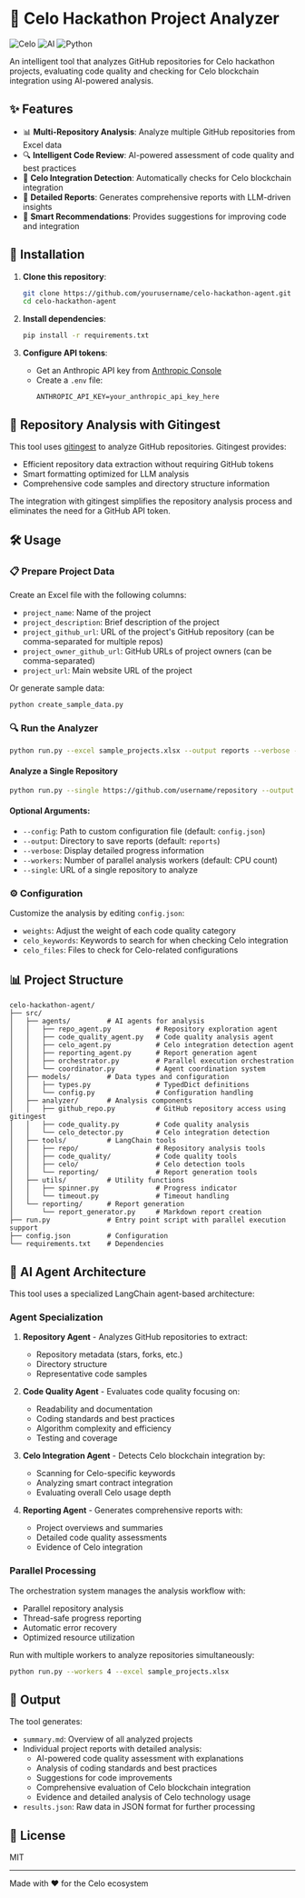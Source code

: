 # 🌱 Celo Hackathon Project Analyzer

![Celo](https://img.shields.io/badge/Celo-Blockchain-brightgreen)
![AI](https://img.shields.io/badge/AI-Powered-blue)
![Python](https://img.shields.io/badge/Python-3.10+-yellow)

An intelligent tool that analyzes GitHub repositories for Celo hackathon projects, evaluating code quality and checking for Celo blockchain integration using AI-powered analysis.

## ✨ Features

- 📊 **Multi-Repository Analysis**: Analyze multiple GitHub repositories from Excel data
- 🔍 **Intelligent Code Review**: AI-powered assessment of code quality and best practices
- 🔗 **Celo Integration Detection**: Automatically checks for Celo blockchain integration
- 📝 **Detailed Reports**: Generates comprehensive reports with LLM-driven insights
- 🧠 **Smart Recommendations**: Provides suggestions for improving code and integration

## 🚀 Installation

1. **Clone this repository**:
   ```bash
   git clone https://github.com/yourusername/celo-hackathon-agent.git
   cd celo-hackathon-agent
   ```

2. **Install dependencies**:
   ```bash
   pip install -r requirements.txt
   ```

3. **Configure API tokens**:
   - Get an Anthropic API key from [Anthropic Console](https://console.anthropic.com/)
   - Create a `.env` file:
     ```
     ANTHROPIC_API_KEY=your_anthropic_api_key_here
     ```

## 🔄 Repository Analysis with Gitingest

This tool uses [gitingest](https://gitingest.com/) to analyze GitHub repositories. Gitingest provides:

- Efficient repository data extraction without requiring GitHub tokens
- Smart formatting optimized for LLM analysis
- Comprehensive code samples and directory structure information

The integration with gitingest simplifies the repository analysis process and eliminates the need for a GitHub API token.

## 🛠️ Usage

### 📋 Prepare Project Data

Create an Excel file with the following columns:
- `project_name`: Name of the project
- `project_description`: Brief description of the project
- `project_github_url`: URL of the project's GitHub repository (can be comma-separated for multiple repos)
- `project_owner_github_url`: GitHub URLs of project owners (can be comma-separated)
- `project_url`: Main website URL of the project

Or generate sample data:
```bash
python create_sample_data.py
```

### 🔍 Run the Analyzer

```bash
python run.py --excel sample_projects.xlsx --output reports --verbose --workers 4
```

#### Analyze a Single Repository
```bash
python run.py --single https://github.com/username/repository --output reports
```

#### Optional Arguments:
- `--config`: Path to custom configuration file (default: `config.json`)
- `--output`: Directory to save reports (default: `reports`)
- `--verbose`: Display detailed progress information
- `--workers`: Number of parallel analysis workers (default: CPU count)
- `--single`: URL of a single repository to analyze

### ⚙️ Configuration

Customize the analysis by editing `config.json`:
- `weights`: Adjust the weight of each code quality category
- `celo_keywords`: Keywords to search for when checking Celo integration
- `celo_files`: Files to check for Celo-related configurations

## 📊 Project Structure

```
celo-hackathon-agent/
├── src/
│   ├── agents/         # AI agents for analysis
│   │   ├── repo_agent.py           # Repository exploration agent
│   │   ├── code_quality_agent.py   # Code quality analysis agent
│   │   ├── celo_agent.py           # Celo integration detection agent
│   │   ├── reporting_agent.py      # Report generation agent
│   │   ├── orchestrator.py         # Parallel execution orchestration
│   │   └── coordinator.py          # Agent coordination system
│   ├── models/         # Data types and configuration
│   │   ├── types.py                # TypedDict definitions
│   │   └── config.py               # Configuration handling
│   ├── analyzer/       # Analysis components
│   │   ├── github_repo.py          # GitHub repository access using gitingest
│   │   ├── code_quality.py         # Code quality analysis
│   │   └── celo_detector.py        # Celo integration detection
│   ├── tools/          # LangChain tools
│   │   ├── repo/                   # Repository analysis tools
│   │   ├── code_quality/           # Code quality tools
│   │   ├── celo/                   # Celo detection tools
│   │   └── reporting/              # Report generation tools
│   ├── utils/          # Utility functions
│   │   ├── spinner.py              # Progress indicator
│   │   └── timeout.py              # Timeout handling
│   └── reporting/      # Report generation
│       └── report_generator.py     # Markdown report creation
├── run.py              # Entry point script with parallel execution support
├── config.json         # Configuration
└── requirements.txt    # Dependencies
```

## 🤖 AI Agent Architecture

This tool uses a specialized LangChain agent-based architecture:

### Agent Specialization

1. **Repository Agent** - Analyzes GitHub repositories to extract:
   - Repository metadata (stars, forks, etc.)
   - Directory structure
   - Representative code samples

2. **Code Quality Agent** - Evaluates code quality focusing on:
   - Readability and documentation
   - Coding standards and best practices
   - Algorithm complexity and efficiency
   - Testing and coverage

3. **Celo Integration Agent** - Detects Celo blockchain integration by:
   - Scanning for Celo-specific keywords
   - Analyzing smart contract integration
   - Evaluating overall Celo usage depth

4. **Reporting Agent** - Generates comprehensive reports with:
   - Project overviews and summaries
   - Detailed code quality assessments
   - Evidence of Celo integration

### Parallel Processing

The orchestration system manages the analysis workflow with:
- Parallel repository analysis
- Thread-safe progress reporting
- Automatic error recovery
- Optimized resource utilization

Run with multiple workers to analyze repositories simultaneously:
```bash
python run.py --workers 4 --excel sample_projects.xlsx
```

## 📝 Output

The tool generates:
- `summary.md`: Overview of all analyzed projects
- Individual project reports with detailed analysis:
  - AI-powered code quality assessment with explanations
  - Analysis of coding standards and best practices
  - Suggestions for code improvements
  - Comprehensive evaluation of Celo blockchain integration
  - Evidence and detailed analysis of Celo technology usage
- `results.json`: Raw data in JSON format for further processing

## 📄 License

MIT

---

Made with ❤️ for the Celo ecosystem